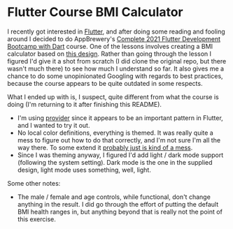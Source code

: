 # Flutter Course BMI Calculator
I recently got interested in [Flutter](https://flutter.dev/), and after doing some reading and
fooling around I decided to do AppBrewery's 
[Complete 2021 Flutter Development Bootcamp with Dart](https://www.appbrewery.co/p/flutter-development-bootcamp-with-dart)
course. One of the lessons involves creating a BMI calculator based on
[this design](https://dribbble.com/shots/4585382-Simple-BMI-Calculator). Rather than
going through the lesson I figured I'd give it a shot from scratch (I did clone
the original repo, but there wasn't much there) to see how much I understand so far. It also
gives me a chance to do some unopinionated Googling with regards to best practices, because the course
appears to be quite outdated in some respects.

What I ended up with is, I suspect, quite different from what the course is doing (I'm returning to
it after finishing this README).
- I'm using [provider](https://pub.dev/packages/provider) since it appears to be an important pattern
    in Flutter, and I wanted to try it out.
- No local color definitions, everything is themed. It was really quite a mess to figure out how
    to do that correctly, and I'm not sure I'm all the way there. To some extend it 
  [probably just is kind of a mess](https://docs.google.com/document/d/1kzIOQN4QYfVsc5lMZgy_A-FWGXBAJBMySGqZqsJytcE/edit#).
- Since I was theming anyway, I figured I'd add light / dark mode support (following the system setting). 
  Dark mode is the one in the supplied design, light mode uses something, well, light.
  
Some other notes:
- The male / female and age controls, while functional, don't change anything in the result.
  I did go through the effort of putting the default BMI health ranges in, but anything beyond
  that is really not the point of this exercise.
